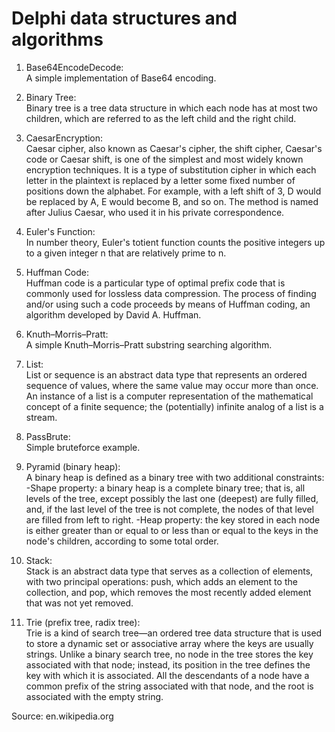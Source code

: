 ﻿# Delphi data structures and algorithms
1. Base64EncodeDecode:  
   A simple implementation of Base64 encoding.
   
2. Binary Tree:  
   Binary tree is a tree data structure in which each node has at most two children, which are referred to as the left child and the        right child.

3. CaesarEncryption:  
   Caesar cipher, also known as Caesar's cipher, the shift cipher, Caesar's code or Caesar shift, is one of the simplest and most widely    known encryption techniques. It is a type of substitution cipher in which each letter in the plaintext is replaced by a letter some      fixed number of positions down the alphabet. For example, with a left shift of 3, D would be replaced by A, E would become B, and so    on. The method is named after Julius Caesar, who used it in his private correspondence.

4. Euler's Function:  
   In number theory, Euler's totient function counts the positive integers up to a given integer n that are relatively prime to n.

5. Huffman Code:  
   Huffman code is a particular type of optimal prefix code that is commonly used for lossless data compression. The process of finding      and/or using such a code proceeds by means of Huffman coding, an algorithm developed by David A. Huffman.

6. Knuth–Morris–Pratt:  
   A simple Knuth–Morris–Pratt substring searching algorithm.

7. List:  
   List or sequence is an abstract data type that represents an ordered sequence of values, where the same value may occur more than        once.    An instance of a list is a computer representation of the mathematical concept of a finite sequence; the (potentially)          infinite analog    of a list is a stream.

8. PassBrute:  
   Simple bruteforce example.

9. Pyramid (binary heap):  
   A binary heap is defined as a binary tree with two additional constraints:
   -Shape property: a binary heap is a complete binary tree; that is, all levels of the tree, except possibly the last one (deepest) are     fully filled, and, if the last level of the tree is not complete, the nodes of that level are filled from left to right.
   -Heap property: the key stored in each node is either greater than or equal to or less than or equal to the keys in the node's           children, according to some total order.

10. Stack:  
   Stack is an abstract data type that serves as a collection of elements, with two principal operations: push, which adds an element to    the collection, and pop, which removes the most recently added element that was not yet removed.

11. Trie (prefix tree, radix tree):  
    Trie is a kind of search tree—an ordered tree data structure that is used to store a dynamic set or associative array where the keys     are usually strings. Unlike a binary search tree, no node in the tree stores the key associated with that node; instead, its             position in the tree defines the key with which it is associated. All the descendants of a node have a common prefix of the string       associated with that node, and the root is associated with the empty string.
    
   Source: en.wikipedia.org
